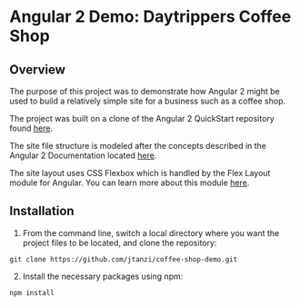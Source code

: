 # Angular 2 Demo: Daytrippers Coffee Shop

## Overview

The purpose of this project was to demonstrate how Angular 2 might be used to build a relatively simple site for a business such as a coffee shop.

The project was built on a clone of the Angular 2 QuickStart repository found [here](https://github.com/angular/quickstart).  

The site file structure is modeled after the concepts described in the Angular 2 Documentation located [here](https://angular.io/docs/ts/latest/guide/).

The site layout uses CSS Flexbox which is handled by the Flex Layout module for Angular.  You can learn more about this module [here](https://github.com/angular/flex-layout). 

## Installation

1. From the command line, switch a local directory where you want the project files to be located, and clone the repository:

  `git clone https://github.com/jtanzi/coffee-shop-demo.git`

2. Install the necessary packages using npm:

  `npm install`


